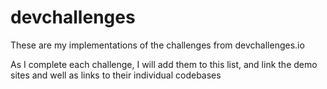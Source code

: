 # devchallenges
These are my implementations of the challenges from devchallenges.io

As I complete each challenge, I will add them to this list, and link the demo sites and well as links to their individual codebases